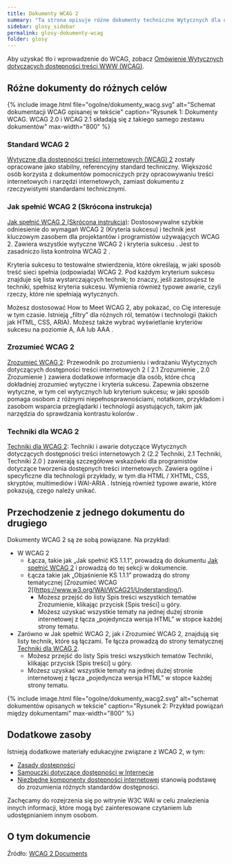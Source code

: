 ```yaml
---
title: Dokumenty WCAG 2
summary: "Ta strona opisuje różne dokumenty techniczne Wytycznych dla dostępności treści internetowych (WCAG) 2. Objaśnia, gdzie szukać odpowiednich informacji."
sidebar: glosy_sidebar
permalink: glosy-dokumenty-wcag
folder: glosy
---
```


Aby uzyskać tło i wprowadzenie do WCAG, zobacz [Omówienie Wytycznych dotyczących dostępności treści WWW (WCAG)](https://lepszyweb.pl/blog2/omowienie-wcag).

## Różne dokumenty do różnych celów
{% include image.html file="ogolne/dokumenty_wacg.svg"  alt="Schemat dokumentacji WCAG opisanej w tekście" caption="Rysunek 1: Dokumenty WCAG. WCAG 2.0 i WCAG 2.1 składają się z takiego samego zestawu dokumentów" max-width="800" %}

### Standard WCAG 2
[Wytyczne dla dostępności treści internetowych (WCAG) 2](https://www.w3.org/Translations/WCAG21-pl/) zostały opracowane jako stabilny, referencyjny standard techniczny. Większość osób korzysta z dokumentów pomocniczych przy opracowywaniu treści internetowych i narzędzi internetowych, zamiast dokumentu z rzeczywistymi standardami technicznymi.

### Jak spełnić WCAG 2 (Skrócona instrukcja)
[Jak spełnić WCAG 2 (Skrócona instrukcja)](https://wcag.lepszyweb.pl/): Dostosowywalne szybkie odniesienie do wymagań WCAG 2 (Kryteria sukcesu) i technik jest kluczowym zasobem dla projektantów i programistów używających WCAG 2. Zawiera wszystkie wytyczne WCAG 2 i kryteria sukcesu . Jest to zasadniczo lista kontrolna WCAG 2 .

Kryteria sukcesu to testowalne stwierdzenia, które określają, w jaki sposób treść sieci spełnia (odpowiada) WCAG 2. Pod każdym kryterium sukcesu znajduje się lista wystarczających technik; to znaczy, jeśli zastosujesz te techniki, spełnisz kryteria sukcesu. Wymienia również typowe awarie, czyli rzeczy, które nie spełniają wytycznych.

Możesz dostosować How to Meet WCAG 2, aby pokazać, co Cię interesuje w tym czasie. Istnieją „filtry” dla różnych ról, tematów i technologii (takich jak HTML, CSS, ARIA). Możesz także wybrać wyświetlanie kryteriów sukcesu na poziomie A, AA lub AAA .

### Zrozumieć WCAG 2
[Zrozumieć WCAG 2](https://www.w3.org/WAI/WCAG21/Understanding/): Przewodnik po zrozumieniu i wdrażaniu Wytycznych dotyczących dostępności treści internetowych 2 ( 2.1 Zrozumienie , 2.0 Zrozumienie ) zawiera dodatkowe informacje dla osób, które chcą dokładniej zrozumieć wytyczne i kryteria sukcesu. Zapewnia obszerne wytyczne, w tym cel wytycznych lub kryterium sukcesu; w jaki sposób pomaga osobom z różnymi niepełnosprawnościami, notatkom, przykładom i zasobom wsparcia przeglądarki i technologii asystujących, takim jak narzędzia do sprawdzania kontrastu kolorów .

### Techniki dla WCAG 2
[Techniki dla WCAG 2](https://www.w3.org/WAI/WCAG21/Techniques/#techniques): Techniki i awarie dotyczące Wytycznych dotyczących dostępności treści internetowych 2 (2.2 Techniki, 2.1 Techniki, Techniki 2.0 ) zawierają szczegółowe wskazówki dla programistów dotyczące tworzenia dostępnych treści internetowych. Zawiera ogólne i specyficzne dla technologii przykłady, w tym dla HTML / XHTML, CSS, skryptów, multimediów i WAI-ARIA . Istnieją również typowe awarie, które pokazują, czego należy unikać.

## Przechodzenie z jednego dokumentu do drugiego
Dokumenty WCAG 2 są ze sobą powiązane. Na przykład:

- W WCAG 2
  - Łącza, takie jak „Jak spełnić KS 1.1.1”, prowadzą do dokumentu [Jak spełnić WCAG 2](https://wcag.lepszyweb.pl/) i prowadzą do tej sekcji w dokumencie.
  - Łącza takie jak „Objaśnienie KS 1.1.1” prowadzą do strony tematycznej [Zrozumieć WCAG 2[(https://www.w3.org/WAI/WCAG21/Understanding/).
    - Możesz przejść do listy Spis treści wszystkich tematów Zrozumienie, klikając przycisk [Spis treści] u góry.
    - Możesz uzyskać wszystkie tematy na jednej dużej stronie internetowej z łącza „pojedyncza wersja HTML” w stopce każdej strony tematu.
- Zarówno w Jak spełnić WCAG 2, jak i Zrozumieć WCAG 2, znajdują się listy technik, które są łączami. Te łącza prowadzą do strony tematycznej [Techniki dla WCAG 2](https://www.w3.org/WAI/WCAG21/Techniques/#techniques).
  - Możesz przejść do listy Spis treści wszystkich tematów Techniki, klikając przycisk [Spis treści] u góry.
  - Możesz uzyskać wszystkie tematy na jednej dużej stronie internetowej z łącza „pojedyncza wersja HTML” w&nbsp;stopce każdej strony tematu.

{% include image.html file="ogolne/dokumenty_wacg2.svg"  alt="schemat dokumentów opisanych w tekście" caption="Rysunek 2: Przykład powiązań między dokumentami" max-width="800" %}


## Dodatkowe zasoby
Istnieją dodatkowe materiały edukacyjne związane z WCAG 2, w tym:
- [Zasady dostępności](https://www.w3.org/WAI/fundamentals/accessibility-principles/)
- [Samouczki dotyczące dostępności w Internecie](https://www.w3.org/WAI/tutorials/)
- [Niezbędne komponenty dostępności internetowej](https://lepszyweb.pl/blog2/podstawowe-komponenty-dostepnosci-cyfrowej) stanowią podstawę do zrozumienia różnych standardów dostępności.

Zachęcamy do rozejrzenia się po witrynie W3C WAI w celu znalezienia innych informacji, które mogą być zainteresowane czytaniem lub udostępnianiem innym osobom.

## O tym dokumencie

Źródło: [WCAG 2 Documents](https://www.w3.org/WAI/standards-guidelines/wcag/docs/)